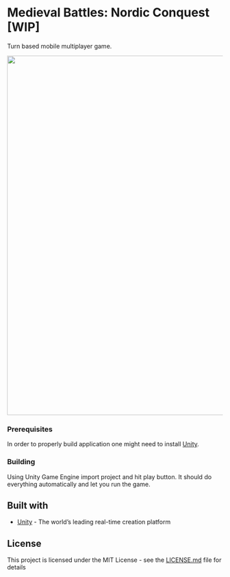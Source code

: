 # Medieval Battles: Nordic Conquest [WIP]
Turn based mobile multiplayer game.
</br>
<p align="center">
  <img width="840" src="https://drive.google.com/open?id=1DvvDy9It0AwPD_X_ZKG5AW2kWnGIFhtS"/>
  </p>

### Prerequisites
In order to properly build application one might need to install [Unity](https://unity3d.com/get-unity/download).

### Building
Using Unity Game Engine import project and hit play button. It should do everything automatically and let you run the game.

## Built with
* [Unity](https://unity.com/) - The world’s leading real-time creation platform

## License
This project is licensed under the MIT License - see the [LICENSE.md](LICENSE.md) file for details

